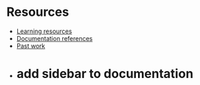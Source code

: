 # Resources

- [Learning resources](learning-resources.md)
- [Documentation references](doc-references.md)
- [Past work](past-work.md)
- # add sidebar to documentation
